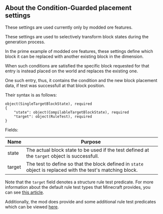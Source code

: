 

## About the Condition-Guarded placement settings

These settings are used currently only by modded ore features.

These settings are used to selectively transform block states during the generation process.

In the prime example of modded ore features, these settings define which block it can be replaced with another existing block in the dimension.

When such conditions are satisfied the specific block requested for that entry is instead placed on the world and replaces the existing one.

One such entry, thus, it contains the condition and the new block placement data, if test was successfull at that block position. 

Their syntax is as follows:

~~~
object(SingleTargetBlockState), required
{
    "state": object(CompilableTargetBlockState), required
    "target": object(RuleTest), required
}
~~~

Fields: 

| Name   | Purpose                                                                                                    |
|--------|------------------------------------------------------------------------------------------------------------|
| state  | The actual block state to be used if the test defined at the `target` object is successfull.               |
| target | The test to define so that the block defined in `state` object is replaced with the test's matching block. |

Note that the `target` field denotes a structure rule test predicate. For more information about the default rule test types that Minecraft provides, you can see [this article](https://minecraft.wiki/w/Processor_list#Rule_test). 

Additionally, the mod does provide and some additional rule test predicates which can be viewed [here](./ModDefinedRuleTestTypes.md).
